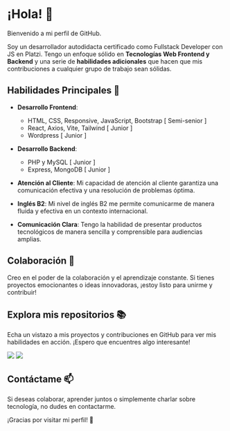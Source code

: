 # ¡Hola! 👋

Bienvenido a mi perfil de GitHub.

Soy un desarrollador autodidacta certificado como Fullstack Developer con JS en Platzi. Tengo un enfoque sólido en **Tecnologías Web Frontend y Backend** y una serie de **habilidades adicionales** que hacen que mis contribuciones a cualquier grupo de trabajo sean sólidas.

## Habilidades Principales 🚀

- **Desarrollo Frontend**:
  - HTML, CSS, Responsive, JavaScript, Bootstrap [ Semi-senior ]
  - React, Axios, Vite, Tailwind [ Junior ]
  - Wordpress [ Junior ]

- **Desarrollo Backend**:
  - PHP y MySQL [ Junior ]
  - Express, MongoDB [ Junior ]

- **Atención al Cliente**: Mi capacidad de atención al cliente garantiza una comunicación efectiva y una resolución de problemas óptima.

- **Inglés B2**: Mi nivel de inglés B2 me permite comunicarme de manera fluida y efectiva en un contexto internacional.

- **Comunicación Clara**: Tengo la habilidad de presentar productos tecnológicos de manera sencilla y comprensible para audiencias amplias.

## Colaboración 🤝

Creo en el poder de la colaboración y el aprendizaje constante. Si tienes proyectos emocionantes o ideas innovadoras, ¡estoy listo para unirme y contribuir!

## Explora mis repositorios 📚

Echa un vistazo a mis proyectos y contribuciones en GitHub para ver mis habilidades en acción. ¡Espero que encuentres algo interesante!

<img src="https://i.ibb.co/qdv40cL/Captura-de-pantalla-2023-10-30-114759.png"/>
<img src="https://i.ibb.co/CPFsrxq/Captura-de-pantalla-2023-08-25-115824.png"/>

## Contáctame 📫

Si deseas colaborar, aprender juntos o simplemente charlar sobre tecnología, no dudes en contactarme.

¡Gracias por visitar mi perfil! 🌟
